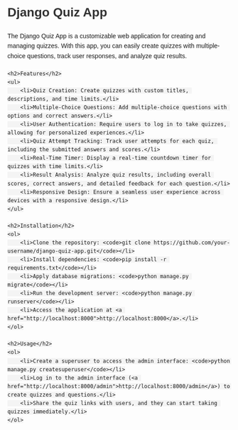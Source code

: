 <!DOCTYPE html>
<html lang="en">
<head>
    <meta charset="UTF-8">
    <meta name="viewport" content="width=device-width, initial-scale=1.0">
    <title>Django Quiz App Description</title>
    <style>
        body {
            font-family: Arial, sans-serif;
            margin: 0;
            padding: 20px;
            line-height: 1.6;
        }
        h1, h2 {
            color: #333;
        }
        p, ul, ol {
            margin-bottom: 20px;
        }
        ul, ol {
            padding-left: 20px;
        }
        code {
            background-color: #f4f4f4;
            padding: 2px 5px;
            border-radius: 4px;
            font-family: monospace;
        }
        a {
            color: #007bff;
            text-decoration: none;
        }
        a:hover {
            text-decoration: underline;
        }
    </style>
</head>
<body>
    <h1>Django Quiz App</h1>
    <p>The Django Quiz App is a customizable web application for creating and managing quizzes. With this app, you can easily create quizzes with multiple-choice questions, track user responses, and analyze quiz results.</p>
    
    <h2>Features</h2>
    <ul>
        <li>Quiz Creation: Create quizzes with custom titles, descriptions, and time limits.</li>
        <li>Multiple-Choice Questions: Add multiple-choice questions with options and correct answers.</li>
        <li>User Authentication: Require users to log in to take quizzes, allowing for personalized experiences.</li>
        <li>Quiz Attempt Tracking: Track user attempts for each quiz, including the submitted answers and scores.</li>
        <li>Real-Time Timer: Display a real-time countdown timer for quizzes with time limits.</li>
        <li>Result Analysis: Analyze quiz results, including overall scores, correct answers, and detailed feedback for each question.</li>
        <li>Responsive Design: Ensure a seamless user experience across devices with a responsive design.</li>
    </ul>
    
    <h2>Installation</h2>
    <ol>
        <li>Clone the repository: <code>git clone https://github.com/your-username/django-quiz-app.git</code></li>
        <li>Install dependencies: <code>pip install -r requirements.txt</code></li>
        <li>Apply database migrations: <code>python manage.py migrate</code></li>
        <li>Run the development server: <code>python manage.py runserver</code></li>
        <li>Access the application at <a href="http://localhost:8000">http://localhost:8000</a>.</li>
    </ol>
    
    <h2>Usage</h2>
    <ol>
        <li>Create a superuser to access the admin interface: <code>python manage.py createsuperuser</code></li>
        <li>Log in to the admin interface (<a href="http://localhost:8000/admin">http://localhost:8000/admin</a>) to create quizzes and questions.</li>
        <li>Share the quiz links with users, and they can start taking quizzes immediately.</li>
    </ol>
</body>
</html>
